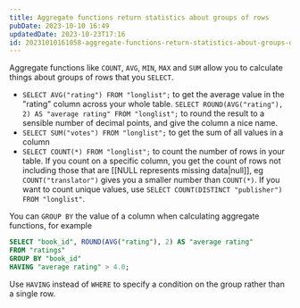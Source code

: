 ```yaml
---
title: Aggregate functions return statistics about groups of rows
pubDate: 2023-10-10 16:49
updatedDate: 2023-10-23T17:16
id: 20231010161058-aggregate-functions-return-statistics-about-groups-of-rows
---
```


Aggregate functions like `COUNT`, `AVG`, `MIN`, `MAX` and `SUM` allow you to calculate things about groups of rows that you `SELECT`.

- `SELECT AVG("rating") FROM "longlist";` to get the average value in the "rating" column across your whole table. `SELECT ROUND(AVG("rating"), 2) AS "average rating" FROM "longlist";` to round the result to a sensible number of decimal points, and give the column a nice name.
- `SELECT SUM("votes") FROM "longlist";` to get the sum of all values in a column
- `SELECT COUNT(*) FROM "longlist";` to count the number of rows in your table. If you count on a specific column, you get the count of rows not including those that are [[NULL represents missing data|null]], eg `COUNT("translator")` gives you a smaller number than `COUNT(*)`. If you want to count unique values, use `SELECT COUNT(DISTINCT "publisher") FROM "longlist"`.

You can `GROUP BY` the value of a column when calculating aggregate functions, for example

```sql
SELECT "book_id", ROUND(AVG("rating"), 2) AS "average rating"
FROM "ratings"
GROUP BY "book_id"
HAVING "average rating" > 4.0;
```

Use `HAVING` instead of `WHERE` to specify a condition on the group rather than a single row.
